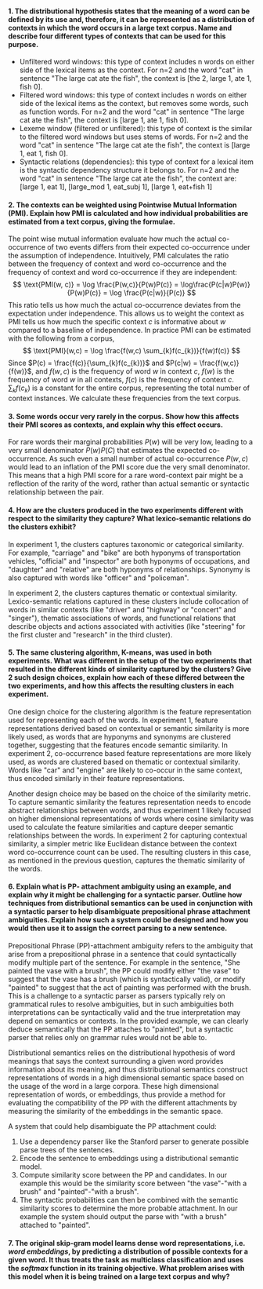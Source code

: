 #### 1. The distributional hypothesis states that the meaning of a word can be defined by its use and, therefore, it can be represented as a distribution of contexts in which the word occurs in a large text corpus. Name **and describe** four different types of contexts that can be used for this purpose.

- Unfiltered word windows: this type of context includes n words on either side of the lexical items as the context. For n=2 and the word "cat" in sentence "The large cat ate the fish", the context is [the 2, large 1, ate 1, fish 0].
- Filtered word windows: this type of context includes n words on either side of the lexical items as the context, but removes some words, such as function words. For n=2 and the word "cat" in sentence "The large cat ate the fish", the context is [large 1, ate 1, fish 0].
- Lexeme window (filtered or unfiltered): this type of context is the similar to the filtered word windows but uses stems of words. For n=2 and the word "cat" in sentence "The large cat ate the fish", the context is [large 1, eat 1, fish 0].
- Syntactic relations (dependencies): this type of context for a lexical item is the syntactic dependency structure it belongs to. For n=2 and the word "cat" in sentence "The large cat ate the fish", the context are: [large 1, eat 1], [large_mod 1, eat_subj 1], [large 1, eat+fish 1]

#### 2. The contexts can be weighted using Pointwise Mutual Information (PMI). Explain how PMI is calculated and how individual probabilities are estimated from a text corpus, giving the formulae.

The point wise mutual information evaluate how much the actual co-occurrence of two events differs from their expected co-occurrence under the assumption of independence. Intuitively, PMI calculates the ratio between the frequency of context and word co-occurrence and the frequency of context and word co-occurrence if they are independent:
$$
\text{PMI(w, c)} = \log \frac{P(w,c)}{P(w)P(c)} = \log\frac{P(c|w)P(w)}{P(w)P(c)} = \log \frac{P(c|w)}{P(c)} 
$$
This ratio tells us how much the actual co-occurrence deviates from the expectation under independence. This allows us to weight the context as PMI tells us how much the specific context $c$ is informative about $w$ compared to a baseline of independence. In practice PMI can be estimated with the following from a corpus,
$$
\text{PMI}(w,c) = \log \frac{f(w,c) \sum_{k}f(c_{k})}{f(w)f(c)}
$$
Since $P(c) = \frac{f(c)}{\sum_{k}f(c_{k})}$ and $P(c|w) = \frac{f(w,c)}{f(w)}$, and $f(w,c)$ is the frequency of word $w$ in context $c$, $f(w)$ is the frequency of word $w$ in all contexts, $f(c)$ is the frequency of context $c$. $\sum_{k}f(c_{k})$ is a constant for the entire corpus, representing the total number of context instances. We calculate these frequencies from the text corpus.

#### 3. Some words occur very rarely in the corpus. Show how this affects their PMI scores as contexts, and explain why this effect occurs.

For rare words their marginal probabilities $P(w)$ will be very low, leading to a very small denominator $P(w)P(C)$ that estimates the expected co-occurrence. As such even a small number of actual co-occurrence $P(w,c)$ would lead to an inflation of the PMI score due the very small denominator. This means that a high PMI score for a rare word-context pair might be a reflection of the rarity of the word, rather than actual semantic or syntactic relationship between the pair.
#### 4. How are the clusters produced in the two experiments different with respect to the similarity they capture? What lexico-semantic relations do the clusters exhibit?

In experiment 1, the clusters captures taxonomic or categorical similarity. For example, "carriage" and "bike" are both hyponyms of transportation vehicles, "official" and "inspector" are both hyponyms of occupations, and "daughter" and "relative" are both hyponyms of relationships. Synonymy is also captured with words like "officer" and "policeman".

In experiment 2, the clusters captures thematic or contextual similarity. Lexico-semantic relations captured in these clusters include collocation of words in similar contexts (like "driver" and "highway" or "concert" and "singer"), thematic associations of words, and functional relations that describe objects and actions associated with activities (like "steering" for the first cluster and "research" in the third cluster).

#### 5. The same clustering algorithm, K-means, was used in both experiments. What was different in the setup of the two experiments that resulted in the different kinds of similarity captured by the clusters? Give 2 such design choices, explain how each of these differed between the two experiments, and how this affects the resulting clusters in each experiment.

One design choice for the clustering algorithm is the feature representation used for representing each of the words. In experiment 1, feature representations derived based on contextual or semantic similarity is more likely used, as words that are hyponyms and synonyms are clustered together, suggesting that the features encode semantic similarity. In experiment 2, co-occurrence based feature representations are more likely used, as words are clustered based on thematic or contextual similarity. Words like "car" and "engine" are likely to co-occur in the same context, thus encoded similarly in their feature representations.

Another design choice may be based on the choice of the similarity metric. To capture semantic similarity the features representation needs to encode abstract relationships between words, and thus experiment 1 likely focused on higher dimensional representations of words where cosine similarity was used to calculate the feature similarities and capture deeper semantic relationships between the words. In experiment 2 for capturing contextual similarity, a simpler metric like Euclidean distance between the context word co-occurrence count can be used. The resulting clusters in this case, as mentioned in the previous question, captures the thematic similarity of the words.

#### 6. Explain what is PP- attachment ambiguity using an example, and explain why it might be challenging for a syntactic parser. Outline how techniques from distributional semantics can be used in conjunction with a syntactic parser to help disambiguate prepositional phrase attachment ambiguities. Explain how such a system could be designed and how you would then use it to assign the correct parsing to a new sentence.

Prepositional Phrase (PP)-attachment ambiguity refers to the ambiguity that arise from a prepositional phrase in a sentence that could syntactically modify multiple part of the sentence. For example in the sentence, "She painted the vase with a brush", the PP could modify either "the vase" to suggest that the vase has a brush (which is syntactically valid), or modify "painted" to suggest that the act of painting was performed with the brush. This is a challenge to a syntactic parser as parsers typically rely on grammatical rules to resolve ambiguities, but in such ambiguities both interpretations can be syntactically valid and the true interpretation may depend on semantics or contexts. In the provided example, we can clearly deduce semantically that the PP attaches to "painted", but a syntactic parser that relies only on grammar rules would not be able to.

Distributional semantics relies on the distributional hypothesis of word meanings that says the context surrounding a given word provides information about its meaning, and thus distributional semantics construct representations of words in a high dimensional semantic space based on the usage of the word in a large corpora. These high dimensional representation of words, or embeddings, thus provide a method for evaluating the compatibility of the PP with the different attachments by measuring the similarity of the embeddings in the semantic space.

A system that could help disambiguate the PP attachment could: 
1. Use a dependency parser like the Stanford parser to generate possible parse trees of the sentences. 
2. Encode the sentence to embeddings using a distributional semantic model. 
3. Compute similarity score between the PP and candidates. In our example this would be the similarity score between "the vase"-"with a brush" and "painted"-"with a brush".
4. The syntactic probabilities can then be combined with the semantic similarity scores to determine the more probable attachment. In our example the system should output the parse with "with a brush" attached to "painted".

#### 7. The original skip-gram model learns dense word representations, i.e. _word embeddings_, by predicting a distribution of possible contexts for a given word. It thus treats the task as multiclass classification and uses the _softmax_ function in its training objective. What problem arises with this model when it is being trained on a large text corpus and why?









